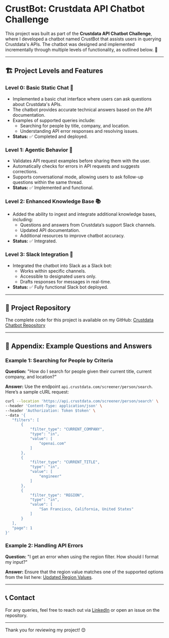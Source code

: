 # CrustBot: Crustdata API Chatbot Challenge

This project was built as part of the **Crustdata API Chatbot Challenge**, where I developed a chatbot named CrustBot that assists users in querying Crustdata's APIs. The chatbot was designed and implemented incrementally through multiple levels of functionality, as outlined below. 🚀

---

## 🏗️ Project Levels and Features

### Level 0: Basic Static Chat 💬
- Implemented a basic chat interface where users can ask questions about Crustdata's APIs.
- The chatbot provides accurate technical answers based on the API documentation.
- Examples of supported queries include:
  - Searching for people by title, company, and location.
  - Understanding API error responses and resolving issues.
- **Status:** ✅ Completed and deployed.

### Level 1: Agentic Behavior 🤖
- Validates API request examples before sharing them with the user.
- Automatically checks for errors in API requests and suggests corrections.
- Supports conversational mode, allowing users to ask follow-up questions within the same thread.
- **Status:** ✅ Implemented and functional.

### Level 2: Enhanced Knowledge Base 📚
- Added the ability to ingest and integrate additional knowledge bases, including:
  - Questions and answers from Crustdata’s support Slack channels.
  - Updated API documentation.
  - Additional resources to improve chatbot accuracy.
- **Status:** ✅ Integrated.

### Level 3: Slack Integration 💼
- Integrated the chatbot into Slack as a Slack bot:
  - Works within specific channels.
  - Accessible to designated users only.
  - Drafts responses for messages in real-time.
- **Status:** ✅ Fully functional Slack bot deployed.

---

## 🔗 Project Repository
The complete code for this project is available on my GitHub:
[Crustdata Chatbot Repository](https://github.com/footcricket05/CrustBot)

---

## 📜 Appendix: Example Questions and Answers

### Example 1: Searching for People by Criteria
**Question:**
"How do I search for people given their current title, current company, and location?"

**Answer:**
Use the endpoint `api.crustdata.com/screener/person/search`. Here’s a sample cURL request:
```bash
curl --location 'https://api.crustdata.com/screener/person/search' \
--header 'Content-Type: application/json' \
--header 'Authorization: Token $token' \
--data '{
   "filters": [
       {
           "filter_type": "CURRENT_COMPANY",
           "type": "in",
           "value": [
               "openai.com"
           ]
       },
       {
           "filter_type": "CURRENT_TITLE",
           "type": "in",
           "value": [
               "engineer"
           ]
       },
       {
           "filter_type": "REGION",
           "type": "in",
           "value": [
               "San Francisco, California, United States"
           ]
       }        
   ],
   "page": 1
}'
```

### Example 2: Handling API Errors
**Question:**
"I get an error when using the region filter. How should I format my input?"

**Answer:**
Ensure that the region value matches one of the supported options from the list here:
[Updated Region Values](https://crustdata-docs-region-json.s3.us-east-2.amazonaws.com/updated_regions.json).

---

## 📞 Contact
For any queries, feel free to reach out via [LinkedIn](https://linkedin.com/in/shaurya-srinet) or open an issue on the repository.

---

Thank you for reviewing my project! 😊

